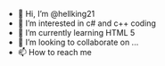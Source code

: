 - 👋 Hi, I’m @hellking21
- 👀 I’m interested in c# and c++ coding 
- 🌱 I’m currently learning HTML 5
- 💞️ I’m looking to collaborate on ...
- 📫 How to reach me 

<!---
hellking21/hellking21 is a ✨ special ✨ repository because its `README.md` (this file) appears on your GitHub profile.
You can click the Preview link to take a look at your changes.
--->
